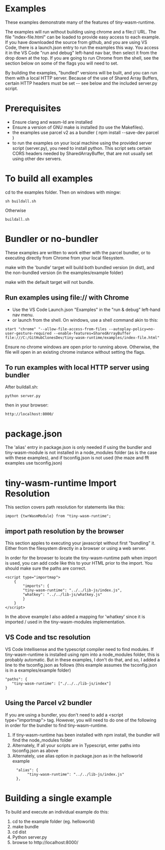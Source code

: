 # Examples
These examples demonstrate many of the features of tiny-wasm-runtime.

The examples will run without building using chrome and a file:// URL.  The file "index-file.html" can be loaded to provide easy access to each example.  If you have downloaded the source from github, and you are using VS Code, there is a launch.json entry to run the examples this way.  You access it in the VS Code "run and debug" left-hand nav bar, then select it from the drop down at the top.  If you are going to run Chrome from the shell, see the section below on some of the flags you will need to set.

By building the examples, "bundled" versions will be built, and you can run them with a local HTTP server.  Because of the use of Shared Array Buffers, certain HTTP headers must be set -- see below and the included server.py script.

# Prerequisites
   - Ensure clang and wasm-ld are installed
   - Ensure a version of GNU make is installed (to use the Makefiles).  
   - the examples use parcel v2 as a bundler ( npm install --save-dev parcel )
   - to run the examples on your local machine using the provided server script (server.py), you need to install python.  This script sets certain CORS headers needed by SharedArrayBuffer, that are not usually set using other dev servers.

# To build all examples
cd to the examples folder.  Then on windows with mingw:
~~~
sh buildall.sh
~~~

Otherwise
~~~
buildall.sh
~~~

# Bundler or no-bundler
These examples are written to work either with the parcel bundler, or to executing directly from Chrome from your local filesystem.

make with the 'bundle' target will build both bundled version (in dist), and the non-bundled version (in the examples/example folder)

make with the default target will not bundle.

## Run examples using file:// with Chrome

- Use the VS Code Launch.json "Examples" in the "run & debug" left-hand nav menu.
- or launch from the shell.  On windows, use a shell command akin to this:

~~~
start "chrome" "--allow-file-access-from-files --autoplay-policy=no-user-gesture-required --enable-features=SharedArrayBuffer file:///C:/GitHubClonesDev/tiny-wasm-runtime/examples/index-file.html"
~~~

Ensure no chrome windows are open prior to running above.  Otherwise, the file will open in an existing chrome instance without setting the flags.

## To run examples with local HTTP server using bundler
After buildall.sh:
~~~
python server.py
~~~
then in your browser:
~~~
http://localhost:8000/
~~~

# package.json
The 'alias' entry in package.json is only needed if using the bundler and tiny-wasm-module is not installed in a node_modules folder (as is the case with these examples), and if tsconfig.json is not used (the maze and fft examples use tsconfig.json)

# tiny-wasm-runtime Import Resolution
This section covers path resolution for statements like this:
~~~
import {twrWasmModule} from "tiny-wasm-runtime";
~~~

## import path resolution by the browser
This section apples to executing your javascript without first "bundling" it.  Either from the filesystem directly in a browser or using a web server. 

In order for the browser to locate the tiny-wasm-runtime path when import is used,  you can add code like this to your HTML prior to the import.  You should make sure the paths are correct.
~~~
<script type="importmap">
    {
        "imports": {
        "tiny-wasm-runtime": "../../lib-js/index.js",
        "whatkey": "../../lib-js/whatkey.js"
        }
    }
</script>
~~~

In the above example I also added a mapping for 'whatkey' since it is imported / used in the tiny-wasm-modules implementation.

## VS Code and tsc resolution
VS Code Intellisense and the typescript compiler need to find modules.  If tiny-wasm-runtime is installed using npm into a node_modules folder, this is probably automatic.  But in these examples, I don't do that, and so, I added a line to the tsconfig.json as follows (this example assumes the tsconfig.json is in a examples/example folder)
~~~
"paths": {
   "tiny-wasm-runtime": ["./../../lib-js/index"]
}
~~~

## Using the Parcel v2 bundler
If you are using a bundler, you don't need to add a \<script type="importmap"> tag.  However, you will need to do one of the following in order for the bundler to find tiny-wasm-runtime.

1. If tiny-wasm-runtime has been installed with npm install, the bundler will find the node_modules folder
2. Alternately, If all your scripts are in Typescript, enter paths into tsconfig.json as above
3. Alternately, use alias option in package.json as in the helloworld example
~~~
     "alias": {
          "tiny-wasm-runtime": "../../lib-js/index.js"
     },
~~~

# Building a single example
To build and execute an individual example do this:
1. cd to the example folder (eg. helloworld)
2. make bundle
3. cd dist
4. Python server.py
5. browse to http://localhost:8000/



